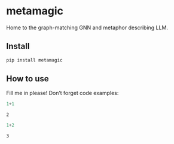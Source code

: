 metamagic
================

<!-- WARNING: THIS FILE WAS AUTOGENERATED! DO NOT EDIT! -->

Home to the graph-matching GNN and metaphor describing LLM.

## Install

``` sh
pip install metamagic
```

## How to use

Fill me in please! Don’t forget code examples:

``` python
1+1
```

    2

``` python
1+2
```

    3
